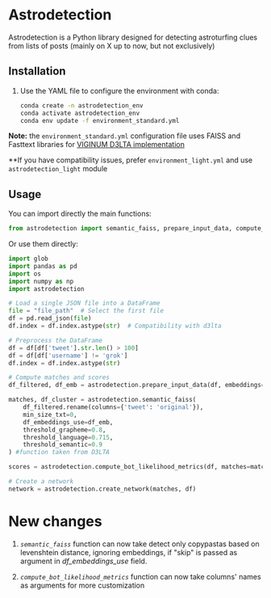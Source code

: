# Astrodetection

Astrodetection is a Python library designed for detecting astroturfing clues from lists of posts (mainly on X up to now, but not exclusively)


## Installation

1. Use the YAML file to configure the environment with conda:

   ```bash
   conda create -n astrodetection_env
   conda activate astrodetection_env
   conda env update -f environment_standard.yml
   ```

**Note:** the ```environment_standard.yml``` configuration file uses FAISS and Fasttext libraries for [VIGINUM D3LTA implementation](https://github.com/VIGINUM-FR/D3lta)

**If you have compatibility issues, prefer ```environment_light.yml``` and use ```astrodetection_light``` module

## Usage

You can import directly the main functions:

```python
from astrodetection import semantic_faiss, prepare_input_data, compute_bot_likelihood_metrics, create_network
```

Or use them directly:

```python
import glob
import pandas as pd
import os
import numpy as np
import astrodetection

# Load a single JSON file into a DataFrame
file = "file_path"  # Select the first file
df = pd.read_json(file)
df.index = df.index.astype(str)  # Compatibility with d3lta

# Preprocess the DataFrame
df = df[df['tweet'].str.len() > 100]
df = df[df['username'] != 'grok']
df.index = df.index.astype(str)

# Compute matches and scores
df_filtered, df_emb = astrodetection.prepare_input_data(df, embeddings=df['emb'])

matches, df_cluster = astrodetection.semantic_faiss(
    df_filtered.rename(columns={'tweet': 'original'}),
    min_size_txt=0,
    df_embeddings_use=df_emb,
    threshold_grapheme=0.8,
    threshold_language=0.715,
    threshold_semantic=0.9
) #function taken from D3LTA 

scores = astrodetection.compute_bot_likelihood_metrics(df, matches=matches)

# Create a network
network = astrodetection.create_network(matches, df)
```

# New changes

1. _`semantic_faiss`_ function can now take detect only copypastas based on levenshtein distance, ignoring embeddings, if "skip" is passed as argument in _df_embeddings_use_ field.

2. _`compute_bot_likelihood_metrics`_ function can now take columns' names as arguments for more customization